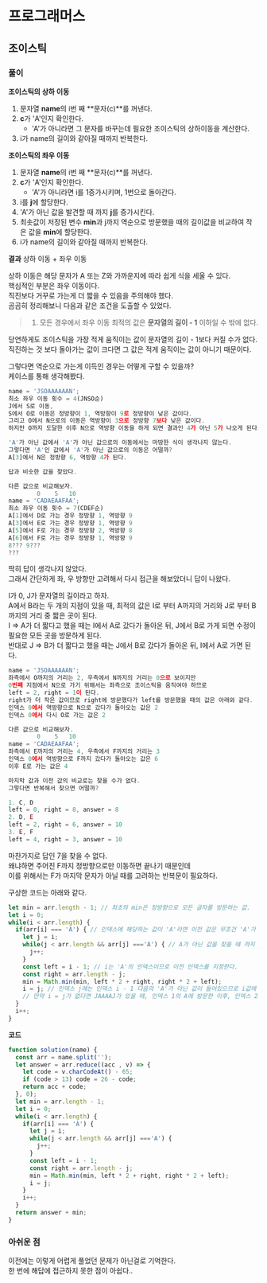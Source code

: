 # 프로그래머스

## 조이스틱

### 풀이

**조이스틱의 상하 이동**
1. 문자열 **name**의 i번 째 **문자(c)**를 꺼낸다.
2. **c**가 'A'인지 확인한다.
    - 'A'가 아니라면 그 문자를 바꾸는데 필요한 조이스틱의 상하이동을 계산한다.
3. i가 name의 길이와 같아질 때까지 반복한다.

**조이스틱의 좌우 이동**
1. 문자열 **name**의 i번 째 **문자(c)**를 꺼낸다.
2. **c**가 'A'인지 확인한다.
    - 'A'가 아니라면 i를 1증가시키며, 1번으로 돌아간다.
3. i를 **j**에 할당한다.
4. 'A'가 아닌 값을 발견할 때 까지 **j**를 증가시킨다.
5. 최솟값이 저장된 변수 **min**과 j까지 역순으로 방문했을 때의 길이값을 비교하여 작은 값을 **min**에 할당한다.
6. i가 name의 길이와 같아질 때까지 반복한다.

**결과**
상하 이동 + 좌우 이동

상하 이동은 해당 문자가 A 또는 Z와 가까운지에 따라 쉽게 식을 세울 수 있다.  
핵심적인 부분은 좌우 이동이다.  
직진보다 거꾸로 가는게 더 짧을 수 있음을 주의해야 했다.  
곰곰히 정리해보니 다음과 같은 조건을 도출할 수 있었다.  

> 1. 모든 경우에서 좌우 이동 최적의 값은 **문자열의 길이 - 1** 이하일 수 밖에 없다.

당연하게도 조이스틱을 가장 적게 움직이는 값이 문자열의 길이 - 1보다 커질 수가 없다.  
직진하는 것 보다 돌아가는 값이 크다면 그 값은 적게 움직이는 값이 아니기 때문이다.  

그렇다면 역순으로 가는게 이득인 경우는 어떻게 구할 수 있을까?  
케이스를 통해 생각해봤다.

```javascript
name = 'JSOAAAAAAN';
최소 좌우 이동 횟수 = 4(JNSO순)
J에서 S로 이동,
S에서 O로 이동은 정방향이 1, 역방향이 9로 정방향이 낮은 값이다.
그리고 O에서 N으로의 이동은 역방향이 3으로 정방향 7보다 낮은 값이다.
하지만 O까지 도달한 이후 N으로 역방향 이동을 하게 되면 결과인 4가 아닌 5가 나오게 된다.

'A'가 아닌 값에서 'A'가 아닌 값으로의 이동에서는 마땅한 식이 생각나지 않는다.
그렇다면 'A'인 값에서 'A'가 아닌 값으로의 이동은 어떨까?
A[3]에서 N은 정방향 6, 역방향 4가 된다.

답과 비슷한 값을 찾았다.

다른 값으로 비교해보자.
        0    5   10  
name = 'CADAEAAFAA';
최소 좌우 이동 횟수 = 7(CDEF순)
A[1]에서 D로 가는 경우 정방향 1, 역방향 9
A[3]에서 E로 가는 경우 정방향 1, 역방향 9
A[5]에서 F로 가는 경우 정방향 2, 역방향 8
A[6]에서 F로 가는 경우 정방향 1, 역방향 9
8??? 9???
???
```

딱히 답이 생각나지 않았다.  
그래서 간단하게 좌, 우 방향만 고려해서 다시 접근을 해보았더니 답이 나왔다.  

I가 0, J가 문자열의 길이라고 하자.  
A에서 B라는 두 개의 지점이 있을 때, 최적의 값은 I로 부터 A까지의 거리와 J로 부터 B까지의 거리 중 짧은 곳이 된다.  
I => A가 더 짧다고 했을 때는 I에서 A로 갔다가 돌아온 뒤, J에서 B로 가게 되면 수정이 필요한 모든 곳을 방문하게 된다.  
반대로 J => B가 더 짧다고 했을 때는 J에서 B로 갔다가 돌아온 뒤, I에서 A로 가면 된다.  

```javascript
name = 'JSOAAAAAAN';
좌측에서 O까지의 거리는 2, 우측에서 N까지의 거리는 0으로 보이지만
0번째 지점에서 N으로 가기 위해서는 좌측으로 조이스틱을 움직여야 하므로
left = 2, right = 1이 된다.
right가 더 작은 값이므로 right에 방문했다가 left를 방문했을 때의 값은 아래와 같다.
인덱스 0에서 역방향으로 N으로 갔다가 돌아오는 값은 2
인덱스 0에서 다시 O로 가는 값은 2

다른 값으로 비교해보자.
        0    5   10  
name = 'CADAEAAFAA';
좌측에서 E까지의 거리는 4, 우측에서 F까지의 거리는 3
인덱스 0에서 역방향으로 F까지 갔다가 돌아오는 값은 6
이후 E로 가는 값은 4

마지막 값과 이전 값의 비교로는 찾을 수가 없다.
그렇다면 반복해서 찾으면 어떨까?

1. C, D
left = 0, right = 8, answer = 8
2. D, E
left = 2, right = 6, answer = 10
3. E, F
left = 4, right = 3, answer = 10

```

마찬가지로 답인 7을 찾을 수 없다.  
왜냐하면 주어진 F까지 정방향으로만 이동하면 끝나기 때문인데  
이를 위해서는 F가 마지막 문자가 아닐 때를 고려하는 반복문이 필요하다.

구상한 코드는 아래와 같다.

```javascript
let min = arr.length - 1; // 최초의 min은 정방향으로 모든 글자를 방문하는 값.
let i = 0;
while(i < arr.length) {
  if(arr[i] === 'A') { // 인덱스에 해당하는 값이 'A'라면 이전 값은 무조건 'A'가 아니다.
    let j = i;
    while(j < arr.length && arr[j] ==='A') { // A가 아닌 값을 찾을 때 까지 j를 증가시킨다.
      j++;
    }
    const left = i - 1; // i는 'A'의 인덱스이므로 이전 인덱스를 지정한다.
    const right = arr.length - j;
    min = Math.min(min, left * 2 + right, right * 2 + left);
    i = j; // 인덱스 j에는 인덱스 i - 1 다음의 'A'가 아닌 값이 들어있으므로 i값에 j를 할당한다.
    // 만약 i = j가 없다면 JAAAAJ가 있을 때, 인덱스 1의 A에 방문한 이후, 인덱스 2의 A도 바깥의 조건문을 통과하게 된다.
  }
  i++;
}
```

**코드**

```javascript
function solution(name) {
  const arr = name.split('');
  let answer = arr.reduce((acc , v) => {
    let code = v.charCodeAt() - 65;
    if (code > 13) code = 26 - code;
    return acc + code;
  }, 0);
  let min = arr.length - 1;
  let i = 0;
  while(i < arr.length) {
    if(arr[i] === 'A') {
      let j = i;
      while(j < arr.length && arr[j] ==='A') {
        j++;
      }
      const left = i - 1;
      const right = arr.length - j;
      min = Math.min(min, left * 2 + right, right * 2 + left);
      i = j;
    }
    i++;
  }
  return answer + min;
}
```

### 아쉬운 점

이전에는 이렇게 어렵게 풀었던 문제가 아닌걸로 기억한다.  
한 번에 해답에 접근하지 못한 점이 아쉽다..
